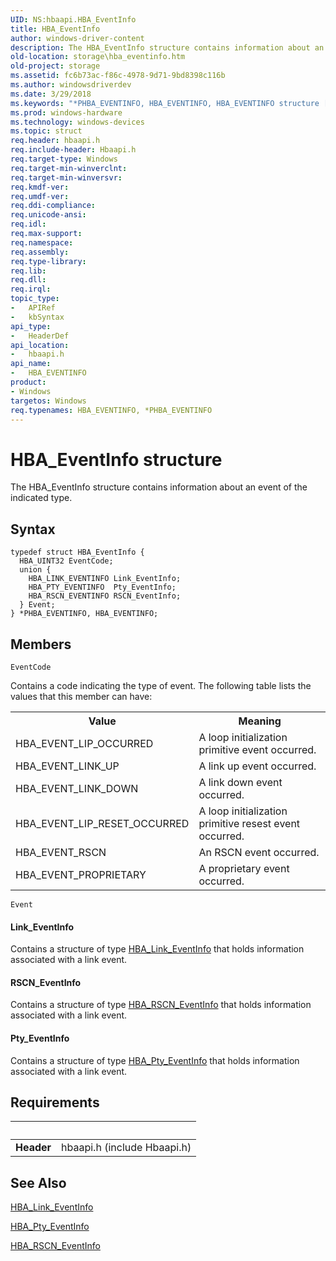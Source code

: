 ```yaml
---
UID: NS:hbaapi.HBA_EventInfo
title: HBA_EventInfo
author: windows-driver-content
description: The HBA_EventInfo structure contains information about an event of the indicated type.
old-location: storage\hba_eventinfo.htm
old-project: storage
ms.assetid: fc6b73ac-f86c-4978-9d71-9bd8398c116b
ms.author: windowsdriverdev
ms.date: 3/29/2018
ms.keywords: "*PHBA_EVENTINFO, HBA_EVENTINFO, HBA_EVENTINFO structure [Storage Devices], HBA_EventInfo, HBA_EventInfo structure [Storage Devices], PHBA_EVENTINFO, PHBA_EVENTINFO structure pointer [Storage Devices], hbaapi/HBA_EventInfo, hbaapi/PHBA_EVENTINFO, storage.hba_eventinfo, structs-Fibre_6885fdc8-d2ce-40b3-ba2a-2e423f287780.xml"
ms.prod: windows-hardware
ms.technology: windows-devices
ms.topic: struct
req.header: hbaapi.h
req.include-header: Hbaapi.h
req.target-type: Windows
req.target-min-winverclnt: 
req.target-min-winversvr: 
req.kmdf-ver: 
req.umdf-ver: 
req.ddi-compliance: 
req.unicode-ansi: 
req.idl: 
req.max-support: 
req.namespace: 
req.assembly: 
req.type-library: 
req.lib: 
req.dll: 
req.irql: 
topic_type:
-	APIRef
-	kbSyntax
api_type:
-	HeaderDef
api_location:
-	hbaapi.h
api_name:
-	HBA_EVENTINFO
product:
- Windows
targetos: Windows
req.typenames: HBA_EVENTINFO, *PHBA_EVENTINFO
---
```


# HBA_EventInfo structure
The HBA_EventInfo structure contains information about an event of the indicated type.

## Syntax
```
typedef struct HBA_EventInfo {
  HBA_UINT32 EventCode;
  union {
    HBA_LINK_EVENTINFO Link_EventInfo;
    HBA_PTY_EVENTINFO  Pty_EventInfo;
    HBA_RSCN_EVENTINFO RSCN_EventInfo;
  } Event;
} *PHBA_EVENTINFO, HBA_EVENTINFO;
```

## Members


`EventCode`

Contains a code indicating the type of event. The following table lists the values that this member can have:

<table>
<tr>
<th>Value</th>
<th>Meaning</th>
</tr>
<tr>
<td>
HBA_EVENT_LIP_OCCURRED

</td>
<td>
A loop initialization primitive event occurred.

</td>
</tr>
<tr>
<td>
HBA_EVENT_LINK_UP

</td>
<td>
A link up event occurred. 

</td>
</tr>
<tr>
<td>
HBA_EVENT_LINK_DOWN

</td>
<td>
A link down event occurred. 

</td>
</tr>
<tr>
<td>
HBA_EVENT_LIP_RESET_OCCURRED

</td>
<td>
A loop initialization primitive resest event occurred.

</td>
</tr>
<tr>
<td>
HBA_EVENT_RSCN

</td>
<td>
An RSCN event occurred.

</td>
</tr>
<tr>
<td>
HBA_EVENT_PROPRIETARY

</td>
<td>
A proprietary event occurred. 

</td>
</tr>
</table>

`Event`

#### Link_EventInfo

Contains a structure of type <a href="https://msdn.microsoft.com/library/windows/hardware/ff556124">HBA_Link_EventInfo</a> that holds information associated with a link event. 



#### RSCN_EventInfo

Contains a structure of type <a href="https://msdn.microsoft.com/library/windows/hardware/ff557188">HBA_RSCN_EventInfo</a> that holds information associated with a link event.



#### Pty_EventInfo

Contains a structure of type <a href="https://msdn.microsoft.com/library/windows/hardware/ff557125">HBA_Pty_EventInfo</a> that holds information associated with a link event.


## Requirements
| &nbsp; | &nbsp; |
| ---- |:---- |
| **Header** | hbaapi.h (include Hbaapi.h) |

## See Also

<a href="https://msdn.microsoft.com/library/windows/hardware/ff556124">HBA_Link_EventInfo</a>



<a href="https://msdn.microsoft.com/library/windows/hardware/ff557125">HBA_Pty_EventInfo</a>



<a href="https://msdn.microsoft.com/library/windows/hardware/ff557188">HBA_RSCN_EventInfo</a>